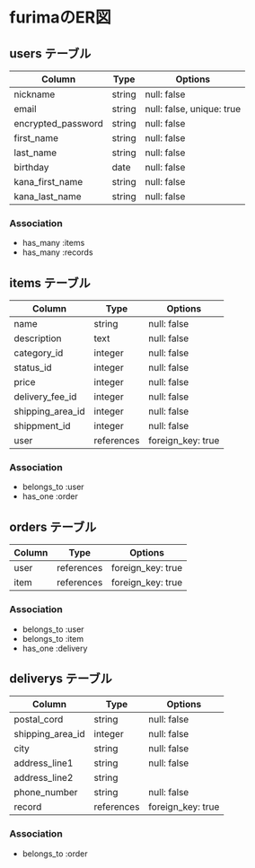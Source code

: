 # furimaのER図

## users テーブル
| Column             | Type    | Options                   |
| ------------------ | ------- | ------------------------- |
| nickname           | string  | null: false               |
| email              | string  | null: false, unique: true |
| encrypted_password | string  | null: false               |
| first_name         | string  | null: false               |
| last_name          | string  | null: false               |
| birthday           | date    | null: false               |
| kana_first_name    | string  | null: false               |
| kana_last_name     | string  | null: false               |

### Association

- has_many :items
- has_many :records

## items テーブル
| Column           | Type       | Options           |
| ---------------- | ---------- | ----------------- |
| name             | string     | null: false       |
| description      | text       | null: false       |
| category_id      | integer    | null: false       |
| status_id        | integer    | null: false       |
| price            | integer    | null: false       |
| delivery_fee_id  | integer    | null: false       |
| shipping_area_id | integer    | null: false       |
| shippment_id     | integer    | null: false       |
| user             | references | foreign_key: true |

### Association

- belongs_to :user
- has_one :order

## orders テーブル
| Column   | Type       | Options           |
| -------- | ---------- | ----------------- |
| user     | references | foreign_key: true |
| item     | references | foreign_key: true |

### Association

- belongs_to :user
- belongs_to :item
- has_one :delivery

## deliverys テーブル
| Column           | Type       | Options           |
| ---------------- | ---------- | ----------------- |
| postal_cord      | string     | null: false       |
| shipping_area_id | integer    | null: false       |
| city             | string     | null: false       |
| address_line1    | string     | null: false       |
| address_line2    | string     |                   |
| phone_number     | string     | null: false       |
| record           | references | foreign_key: true |

### Association

- belongs_to :order

